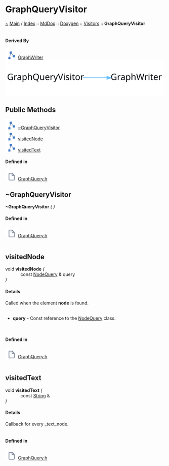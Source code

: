 <a id="graphqueryvisitor"></a>
<h1>GraphQueryVisitor</h1>
<a id="classMdDox_1_1Doxygen_1_1Visitors_1_1GraphQueryVisitor"></a>
<a id="mddoxdoxygenvisitorsgraphqueryvisitor"></a>
<a href="https://github.com/CharlesCarley/MdDox">~</a>
<a href="indexpage.md#main">Main</a>
<span class="inline-text">/</span>
<a href="index.md#index">Index</a>
<span class="inline-text">::</span>
<a href="namespaceMdDox.md#mddox">MdDox</a>
<span class="inline-text">::</span>
<a href="namespaceMdDox_1_1Doxygen.md#doxygen">Doxygen</a>
<span class="inline-text">::</span>
<a href="namespaceMdDox_1_1Doxygen_1_1Visitors.md#visitors">Visitors</a>
<span class="inline-text">::</span>
<span class="bold-text"><b>GraphQueryVisitor</b></span>
<br/>
<br/>
<a id="derived-by"></a>
<h4>Derived By</h4>
<span class="icon-list-item"><a href="classMdDox_1_1GraphWriter.md#graphwriter" class="icon-list-item"><img src="../images/class24px.svg" class="icon-list-item"/><span class="icon-list-item">GraphWriter</span>
</a>
</span>
<br/>
<img src="../images/internal-diagram-80.dot.svg"/><br/>
<a id="public-methods"></a>
<h2>Public Methods</h2>
<span class="icon-list-item"><a href="#~graphqueryvisitor" class="icon-list-item"><img src="../images/class24px.svg" class="icon-list-item"/><span class="icon-list-item">~GraphQueryVisitor</span>
</a>
</span>
<br/>
<span class="icon-list-item"><a href="#visitednode" class="icon-list-item"><img src="../images/class24px.svg" class="icon-list-item"/><span class="icon-list-item">visitedNode</span>
</a>
</span>
<br/>
<span class="icon-list-item"><a href="#visitedtext" class="icon-list-item"><img src="../images/class24px.svg" class="icon-list-item"/><span class="icon-list-item">visitedText</span>
</a>
</span>
<br/>
<a id="defined-in"></a>
<h4>Defined in</h4>
<span class="icon-list-item"><a href="https://github.com/CharlesCarley/MdDox/blob/master//Tools/Doxygen/GraphQuery.h#L31" class="icon-list-item"><img src="../images/file24px.svg" class="icon-list-item"/><span class="icon-list-item">GraphQuery.h</span>
</a>
</span>
<br/>
<a id="~graphqueryvisitor"></a>
<h2>~GraphQueryVisitor</h2>
<span class="bold-text"><b>~GraphQueryVisitor</b></span>
<span class="italic-text"><i>(</i></span>
<span class="italic-text"><i>)</i></span>
<a id="defined-in"></a>
<h4>Defined in</h4>
<span class="icon-list-item"><a href="https://github.com/CharlesCarley/MdDox/blob/master//Tools/Doxygen/GraphQuery.h#L33" class="icon-list-item"><img src="../images/file24px.svg" class="icon-list-item"/><span class="icon-list-item">GraphQuery.h</span>
</a>
</span>
<br/>
<br/>
<a id="visitednode"></a>
<h2>visitedNode</h2>
<span class="inline-text">void</span>
<span class="bold-text"><b>visitedNode</b></span>
<span class="italic-text"><i>(</i></span>
<div class="paragraph">
<span class="paragraph"><img src="../images/horSpace24px.svg"/><span class="inline-text">const </span>
<a href="classMdDox_1_1Doxygen_1_1NodeQuery.md#nodequery">NodeQuery</a>
<span class="inline-text"> &amp;</span>
<span class="inline-text">query</span>
</span>
</div>
<span class="italic-text"><i>)</i></span>
<a id="details"></a>
<h4>Details</h4>
<span class="inline-text">Called when the element </span>
<span class="bold-text"><b>node</b></span>
<span class="inline-text"> is found. </span>
<br/>
<br/>
<ul>
<li><span class="bold-text"><b>query</b></span>
<span class="inline-text"> - </span>
<span class="inline-text">Const reference to the </span>
<a href="classMdDox_1_1Doxygen_1_1NodeQuery.md#nodequery">NodeQuery</a>
<span class="inline-text"> class. </span>
</li>
</ul>
<br/>
<a id="defined-in"></a>
<h4>Defined in</h4>
<span class="icon-list-item"><a href="https://github.com/CharlesCarley/MdDox/blob/master//Tools/Doxygen/GraphQuery.h#L43" class="icon-list-item"><img src="../images/file24px.svg" class="icon-list-item"/><span class="icon-list-item">GraphQuery.h</span>
</a>
</span>
<br/>
<br/>
<a id="visitedtext"></a>
<h2>visitedText</h2>
<span class="inline-text">void</span>
<span class="bold-text"><b>visitedText</b></span>
<span class="italic-text"><i>(</i></span>
<div class="paragraph">
<span class="paragraph"><img src="../images/horSpace24px.svg"/><span class="inline-text">const </span>
<a href="namespaceMdDox.md#string">String</a>
<span class="inline-text"> &amp;</span>
</span>
</div>
<span class="italic-text"><i>)</i></span>
<a id="details"></a>
<h4>Details</h4>
<span class="inline-text">Callback for every _text_node. </span>
<br/>
<br/>
<a id="defined-in"></a>
<h4>Defined in</h4>
<span class="icon-list-item"><a href="https://github.com/CharlesCarley/MdDox/blob/master//Tools/Doxygen/GraphQuery.h#L38" class="icon-list-item"><img src="../images/file24px.svg" class="icon-list-item"/><span class="icon-list-item">GraphQuery.h</span>
</a>
</span>
<br/>
<br/>
</div>
</div>
</body>
</html>
